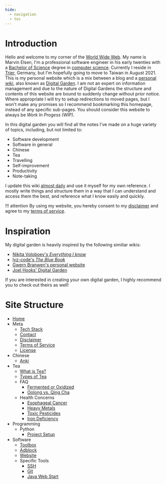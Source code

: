 ```yaml
---
hide:
  - navigation
  - toc
---
```


# Introduction
Hello and welcome to my corner of the [World Wide Web](https://en.wikipedia.org/wiki/World_Wide_Web). My name is Marvin Elsen, I'm a professional software engineer in his early twenties with a [Bachelor of Science](https://en.wikipedia.org/wiki/Bachelor_of_Science) degree in [computer science](https://en.wikipedia.org/wiki/Computer_science). Currently I reside in [Trier](https://en.wikipedia.org/wiki/Trier), Germany, but I'm hopefully going to move to Taiwan in August 2021. This is my personal website which is a mix between a blog and a [personal wiki](https://en.wikipedia.org/wiki/Personal_wiki), also known as [Digital Garden](https://joelhooks.com/digital-garden). I am not an expert on information management and due to the nature of Digital Gardens the structure and contents of this website are bound to suddenly change without prior notice. Where appropriate I will try to setup redirections to moved pages, but I won't make any promises so I recommend bookmarking this homepage, instead of any specific sub-pages. You should consider this website to always be _Work In Progess (WIP)_.

In this digital garden you will find all the notes I've made on a huge variety of topics, including, but not limited to:

* Software development
* Software in general
* Chinese
* Tea
* Travelling
* Self-improvement
* Productivity
* Note-taking

I update this wiki [almost daily](https://github.com/elsenm/digital-garden/commits/master) and use it myself for my own reference. I mostly write things and structure them in a way that I can understand and access them the best, and reference what I know easily and quickly.

!!! attention
	By using my website, you hereby consent to my [disclaimer](/meta/disclaimer) and agree to my [terms of service](/meta/terms-of-service).

# Inspiration
My digital garden is heavily inspired by the following similiar wikis:

* [Nikita Voloboev's _Everything I know_](https://wiki.nikitavoloboev.xyz)
* [lyz-code's _The Blue Book_](https://lyz-code.github.io/blue-book/)
* [Gwern Branwen's personal website](https://www.gwern.net/)
* [Joel Hooks' Digital Garden](https://joelhooks.com/)

If you are interested in creating your own digital garden, I highly recommend you to check out theirs as well!

# Site Structure

<!--nav-->
* [Home](README.md)
* Meta
	* [Tech Stack](meta/tech-stack.md)
	* [Contact](meta/contact.md)
	* [Disclaimer](meta/disclaimer.md)
	* [Terms of Service](meta/terms-of-service.md)
	* [License](meta/license.md)
* Chinese
	* [Anki](chinese/anki.md)
* Tea
	* [What is Tea?](tea/what-is-tea.md)
	* [Types of Tea](tea/types-of-tea.md)
	* FAQ
		* [Fermented or Oxidized](tea/fermented-or-oxidized.md)
		* [Oolong vs. Qing Cha](tea/qing-cha.md)
	* Health Concerns
		* [Esophageal Cancer](tea/esophageal-cancer.md)
		* [Heavy Metals](tea/heavy-metals.md)
		* [Toxic Pesticides](tea/toxic-pesticides.md)
		* [Iron Deficiency](tea/iron-deficiency.md)
* Programming
	* Python
		* [Project Setup](programming/python/project_setup.md)
* Software
	* [Toolbox](software/toolbox.md)
	* [Adblock](software/adblock.md)
	* [Website](software/website.md)
	* Specific Tools
		* [SSH](software/ssh.md)
		* [Git](software/git.md)
		* [Java Web Start](software/java_web_start.md)
